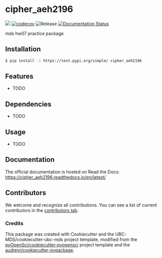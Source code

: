 # cipher_aeh2196 

![](https://github.com/aeherman/cipher_aeh2196/workflows/build/badge.svg) [![codecov](https://codecov.io/gh/aeherman/cipher_aeh2196/branch/main/graph/badge.svg)](https://codecov.io/gh/aeherman/cipher_aeh2196) ![Release](https://github.com/aeherman/cipher_aeh2196/workflows/Release/badge.svg) [![Documentation Status](https://readthedocs.org/projects/cipher_aeh2196/badge/?version=latest)](https://cipher_aeh2196.readthedocs.io/en/latest/?badge=latest)

mds hw07 practice package

## Installation

```bash
$ pip install -i https://test.pypi.org/simple/ cipher_aeh2196
```

## Features

- TODO

## Dependencies

- TODO

## Usage

- TODO

## Documentation

The official documentation is hosted on Read the Docs: https://cipher_aeh2196.readthedocs.io/en/latest/

## Contributors

We welcome and recognize all contributions. You can see a list of current contributors in the [contributors tab](https://github.com/aeherman/cipher_aeh2196/graphs/contributors).

### Credits

This package was created with Cookiecutter and the UBC-MDS/cookiecutter-ubc-mds project template, modified from the [pyOpenSci/cookiecutter-pyopensci](https://github.com/pyOpenSci/cookiecutter-pyopensci) project template and the [audreyr/cookiecutter-pypackage](https://github.com/audreyr/cookiecutter-pypackage).
